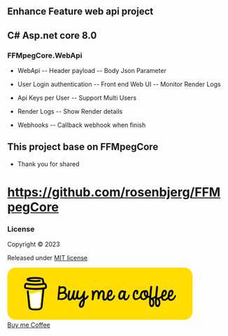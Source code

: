 ## Enhance Feature web api project 
## C# Asp.net core 8.0
### FFMpegCore.WebApi  


- WebApi
-- Header payload
-- Body Json Parameter

- User Login authentication
-- Front end Web UI
-- Monitor Render Logs

- Api Keys per User
-- Support Multi Users

- Render Logs
-- Show Render details

- Webhooks
-- Callback webhook when finish

  


## This project base on FFMpegCore
- Thank you for shared
# https://github.com/rosenbjerg/FFMpegCore


### License

Copyright © 2023

Released under [MIT license](https://github.com/rosenbjerg/FFMpegCore/blob/master/LICENSE)


<a class="no-underline" href="https://buymeacoffee.com/jomynn"><img data-testid="logo-img" src="./Buymeacoffee.png" alt="Knowledge Base | Buy Me a Coffee" class="max-h-8 contrast-80 inline"> <br /> Buy me Coffee </a>
    
